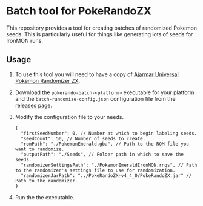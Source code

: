 # Batch tool for PokeRandoZX

This repository provides a tool for creating batches of randomized Pokemon seeds. This is particularly useful for things like generating lots of seeds for IronMON runs.

## Usage

1. To use this tool you will need to have a copy of [Ajarmar Universal Pokemon Randomizer ZX](https://github.com/Ajarmar/universal-pokemon-randomizer-zx).

2. Download the `pokerando-batch-<platform>` executable for your platform and the `batch-randomize-config.json` configuration file from the [releases page](https://github.com/keawade/pokerando-batch/releases).

3. Modify the configuration file to your needs.

   ```jsonc
   {
     "firstSeedNumber": 0, // Number at which to begin labeling seeds.
     "seedCount": 50, // Number of seeds to create.
     "romPath": "./PokemonEmerald.gba", // Path to the ROM file you want to randomize.
     "outputPath": "./Seeds", // Folder path in which to save the seeds.
     "randomizerSettingsPath": "./PokemonEmeraldIronMON.rnqs", // Path to the randomizer's settings file to use for randomization.
     "randomizerJarPath": "../PokeRandoZX-v4_4_0/PokeRandoZX.jar" // Path to the randomizer.
   }
   ```

4. Run the the executable.
